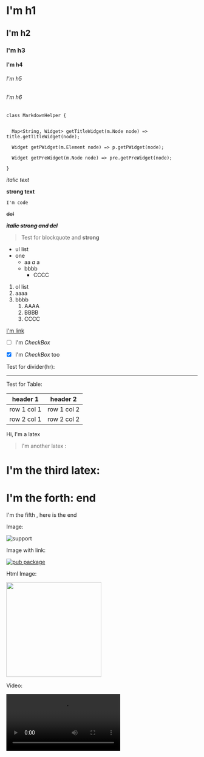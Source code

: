 # I'm h1
## I'm h2
### I'm h3
#### I'm h4
###### I'm h5
###### I'm h6

```
class MarkdownHelper {


  Map<String, Widget> getTitleWidget(m.Node node) => title.getTitleWidget(node);

  Widget getPWidget(m.Element node) => p.getPWidget(node);

  Widget getPreWidget(m.Node node) => pre.getPreWidget(node);

}
```


*italic text*

**strong text**

`I'm code`

~~del~~

***~~italic strong and del~~***

> Test for blockquote and **strong**


- ul list
- one
    - aa *a* a
    - bbbb
        - CCCC

1. ol list
2. aaaa
3. bbbb
    1. AAAA
    2. BBBB
    3. CCCC


[I'm link](https://github.com/asjqkkkk/flutter-todos)


- [ ] I'm *CheckBox*

- [x] I'm *CheckBox* too

Test for divider(hr):

---

Test for Table:

header 1 | header 2
---|---
row 1 col 1 | row 1 col 2
row 2 col 1 | row 2 col 2

Hi, I'm a latex <latex content="x = \frac{-b \pm \sqrt{b^2 - 4ac}}{2a}">

> I'm another latex : <latex content="i\hbar\frac{\partial}{\partial t}\Psi(\vec x,t) = -\frac{\hbar}{2m}\nabla^2\Psi(\vec x,t)+ V(\vec x)\Psi(\vec x,t)">

# I'm the third latex: <latex content="x = \frac{-b \pm \sqrt{b^2 - 4ac}}{2a}">

# I'm the forth: [<latex content="x = \frac{-b \pm \sqrt{b^2 - 4ac}}{2a}">](https://xxx) end

I'm the fifth  **<latex content="x = \frac{-b \pm \sqrt{b^2 - 4ac}}{2a}">** , here is the end

Image:

![support](assets/script_medias/1675527935336.png)

Image with link:

[![pub package](assets/script_medias/1675527938945.png)](https://pub.dartlang.org/packages/markdown_widget)

Html Image:

<img width="250" height="250" src="assets/script_medias/1675527939855.png"/>

Video:

<video src="http://commondatastorage.googleapis.com/gtv-videos-bucket/sample/BigBuckBunny.mp4">

